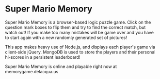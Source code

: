 Super Mario Memory
============================

Super Mario Memory is a browser-based logic puzzle game. Click on the question mark boxes to flip them and try to find the correct match, but watch out! If you make too many mistakes will be game over and you have to start again with a new randomly generated set of pictures!

This app makes heavy use of Node.js, and displays each player's game via client-side jQuery. MongoDB is used to store the players and their  personal hi-scores in a persistent leaderboard!

Super Mario Memory is online and playable right now at memorygame.delacqua.us
